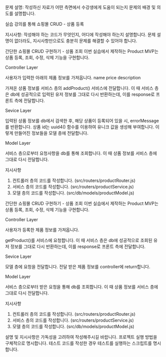 문제 설명: 작성하신 자료가 어떤 측면에서 수강생에게 도움이 되는지 문제의 배경 및 의도를 설명합니다.

실습 강의를 통해 쇼핑몰 CRUD - 상품 등록

지시사항: 작성해야 하는 코드가 무엇인지, 어디에 작성해야 하는지 설명합니다. 문제 설명이 없더라도, 지시사항만으로도 충분히 문제를 해결할 수 있어야 합니다.

간단한 쇼핑몰 CRUD 구현하기 - 상품 조회
이번 실습에서 제작하는 Product MVP는 상품 등록, 조회, 수정, 삭제 기능을 구현합니다.

Controller Layer

사용자가 입력한 아래의 제품 정보를 가져옵니다.
name
price
description

가져온 상품 정보를 서비스 층의 addProduct() 서비스에 전달합니다.
이 때 서비스 층은 db에 성공적으로 입력된 유저 정보를 그대로 다시 반환하는데, 이를 response로 프론트 측에 전달합니다.

Sevice Layer

입력된 상품 정보를 db에서 검색한 후, 해당 상품이 등록되어 있을 시, errorMessage를 반환합니다.
상품 id는 uuid4() 함수를 이용하여 유니크 값을 생성해 부여합니다.
이렇게 만들어진 정보들을 모델 층에 전달합니다.

Model Layer

서비스 층으로부터 요청사항을 db를 통해 조회합니다.
이 때 상품 정보를 서비스 층에 그대로 다시 전달합니다.

지시사항
1. 컨트롤러 층의 코드를 작성합니다.
(src/routers/productRouter.js)
2. 서비스 층의 코드를 작성합니다.
(src/routers/productService.js)
3. 모델 층의 코드를 작성합니다.
(src/db/models/productModel.js)

간단한 쇼핑몰 CRUD 구현하기 - 상품 조회
이번 실습에서 제작하는 Product MVP는 상품 등록, 조회, 수정, 삭제 기능을 구현합니다.

Controller Layer

사용자가 등록한 제품 정보를 가져옵니다.

getProduct()를 서비스에 요청합니다.
이 때 서비스 층은 db에 성공적으로 조회된 유저 정보를 그대로 다시 반환하는데, 이를 response로 프론트 측에 전달합니다.

Sevice Layer

모델 층에 요청을 전달합니다. 전달 받은 제품 정보를 controller에 return합니다.

Model Layer

서비스 층으로부터 받은 요청을 통해 db를 조회합니다.
이 때 상품 정보를 서비스 층에 그대로 다시 전달합니다.

지시사항
1. 컨트롤러 층의 코드를 작성합니다.
(src/routers/productRouter.js)
2. 서비스 층의 코드를 작성합니다.
(src/routers/productService.js)
3. 모델 층의 코드를 작성합니다.
(src/db/models/productModel.js)

설명 및 지시사항은 가독성을 고려하여 작성해주시길 바랍니다.
프로젝트 실행 방법을 구체적으로 명시합니다.
테스트 코드를 작성한 경우 테스트를 실행하는 스크립트를 명시합니다.

